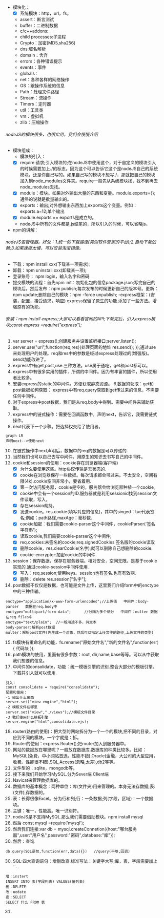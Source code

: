 - 模块化：
  - [x] 系统模块：http，url，fs。
  - assert：断言测试
  - buffer：二进制数据
  - c/c++addons:
  - child processes:子进程
  - Crypto：加密(MD5,sha256)
  - dns:域名解析
  - domain：舍弃
  - errors：各种错误提示
  - events：事件
  - globals：
  - net：各种各样的网络操作
  - OS：跟操作系统的信息
  - Path：处理文件路径
  - Stream：流操作
  - Timers：定时器
  - util：工具类
  - vm：虚拟机
  - zlib：压缩操作
######   nodeJS的模块很多，也很实用。我们会慢慢介绍
- 模块组成：
   - 模块的引入：
    - [x] require:请求;引入模块的;在nodeJS中使用这个，对于自定义的模块引入的时候需要加上./的标志。因为这个可以告诉它这个是nodeJS自己的系统模块，还是你自己写的。如果自己写的模块不想写./，那就把自己的模块加入到node_modules文件夹。require一般先从系统模块找，找不到再去node_modules去找。
    - [x] module：模块。如果对外输出大量的东西和变量。module.exports={};通俗的说就是批量输出的。
    - [x] exports：输出;对外想输出东西加上exports这个变量。例如：exports.a=12;单个输出
    - [x]  module.exports ==  exports是成立的。
   - nodeJS中所有的文件都是.js结尾的，所以引入的时候，可以省略js。
- npm的讲解：
###### nodeJS包管理器。好处：1.统一的下载路径(类似软件管家的平台);2.自动下载依赖;3.如果速度太慢，可以安装淘宝镜像。
- 下载：npm install xxx(下载某一项需求);
- 卸载：npm uninstall xxx(卸载某一项);
- 登录账号： npm login，输入名字和密码
- 提交模块的流程：首先npm init：初始化包的信息package.json;写完自己的模块后，然后发布：npm publish;每次发布的时候更新自己的版本号。更新：npm update;删除自己的模块：npm -force unpublish;
-express框架：(安装，配置，接受请求，响应) express保留了原生的功能.添加了一些方法。增强原有的功能。
###### 安装：npm install express;大家可以看看官网的API;下载完后，引入express模块;const express =require("express");
1. var server = express();创建服务并设置监听接口;server.listen();
2. server.use("url",function(req,res){处理页面的地址
    res.send();
});通过use来处理用户的处理。req和res中的参数是经过express处理过的(增强版)。send功能改进了。
3. express中有get,post,use.三种方法。use属于通吃，get和post都可以。
4. express中有很多实用的插件，所谓的中间件。因为有丰富的插件，所以使用者比较多。
5. 安装express的static的中间件。方便获取静态资源。
6.数据的获取：get和post数据如何获取： express中有req.query获取到get传过来的信息，不需要任何中间件。
7. 对于express中post数据，我们是从req.body中得到。需要中间件来辅助获取。
8. express中的链式操作：需要在回调函数中，声明next，告诉它，我需要链式操作。
9. next代表下一个步骤。把选择权交给了使用者。

```
graph LR
声明next-->使用next
```
10. 在链式操作中next声明后，数据中的req的数据是可以传递的.
11. 当然我们也可以自己去写中间件，用原生的知识去书写自己的中间件。
12. cookie和session的使用：cookie存在浏览器端(客户端)
    - [x] 为什么要使用这些。http协议传输是无状态的.
    - [x] cookie在浏览器保存一些数据。每次请求都会带过来。不太安全，空间有限(4k).cookie空间非常小，要省着用.
    - [x] 第一次访问服务器，cookie是空的。服务器会给浏览器种植一个cookie。
    - [x] cookie中会有一个session的ID.服务器就是利用sessionid找到session文件读取，写入。
    - [x] 存在session劫持。
    - [x] 发送cookie。res.cookie(填写对应的信息)，其中的singed：tue代表签名;例如：path路径,maxAge：毫秒数.
    - [x] cookie加密：我们需要cookie-parser这个中间件，cookieParser('签名字符串');
    - [x] 读取cookie,我们需要cookie-parser这个中间件;
    - [x] req.cookies:未签名的cookie;req.signedCookies 签名版的cookie读取
    - [x] 删除cookie，res.clearCookie(名字);就可以删除自己想删除的cookie.
    - [x] cookie-encrypter:加密cookie的中间件.
13. session：保存数据，保存在服务器端。相对安全，空间无限。是基于cookie实现的.通过cookie-session中间件使用.
    - [x] 写入：req.session;使用keys。session也有签名.也有有效期.
    - [x] 删除：delete  res.session["名字"];
14. post数据不仅仅是数据，也可能是文件上传，这里我们介绍form中的enctype中的三种传输。
```
enctype="application/x-www-form-urlencoded";//上传值   中间件：body-parser   数据在req.body中
enctype="multipart/form-data";      //分隔为多个部分   中间件：multer 数据在req.files中
enctype="text/plain";  //一般用途不多，纯文本
body-parser:解析post数据
multer：解析post文件(先生成一个对象，然后可以指定上传文件的路径,上传文件的类型)
```
15. fs模块有重命名的功能，fs.rename("原始文件名","新的文件名",function(err){
                    代码块
    });
16. path模块的使用，里面有很多参数：root, dir,name,base等等。可以从中获取我们想要的信息。
17. 中间件的consolidate，功能：统一模板引擎的识别.整合大部分的模板引擎。下载并引入就可以使用.

```
引入：
const consolidate = require("consolidate");
配置和使用：
-1 输出什么东西
server.set("view engine","html");
-2 模板文件在哪里
server.set("view","./views");//模板文件目录
-3 我们使用什么模板引擎
server.engine("html",consolidate.ejs);
```
18. router(路由的使用)：把大型的网站拆分为一个一个的模块,把不同的目录，对应到不同的模块。一个字就是：拆。
19. Router的使用：express.Router();把router加入到服务器中。
20. 网站的数据放在哪里呢？一般放在数据库.数据库的种类比较多。比如：MySQL(免费，中小网站首选。性能不错),Oracle(金融，大公司的大型应用，收费。性能很不错),SQL,Access(忽略,太差),db2等等。
21. 文件型的：sqlite，mongodb等。
22. 接下来我们开始学习MySQL.分为Sever端  Client端
23. Navicat来管理数据库的。
24. 数据库的基本概念：两种单位：库(文件夹)用来管理的。本身无法存数据;表:(文件),存数据的。
25. 表：长得很像Excel。分为行和列;行：一条数据;列(字段，区域)：一个数据项。
26. 主键：唯一，性能高。唯一识别符。
27. nodeJS是不支持MySQL.那么我们需要借助模块。npm install mysql
28. 然后 const mysql =require('mysql');
28. 然后我们连接:var   db = mysql.createConnetion({host:"哪台服务器",user:"用户名",password:"密码",database:"库"});
29. 然后：查询.
```
db.query(SQL语句,function(err,data){})   //query(干啥,回调)

```
30. SQL:四大查询语句：增删改查.标准写法：关键字大写;库，表，字段需要加上``.
```
增：instert
INSERT INTO 表(字段列表) VALUES(值列表)
删：DELETE
改：uodate
查：SELECT
SELECT 什么 FROM 表

```
31. 







